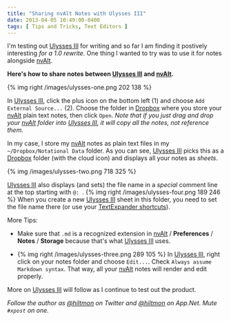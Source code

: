 ```yaml
---
title: "Sharing nvAlt Notes with Ulysses III"
date: 2013-04-05 10:49:00-0400
tags: [ Tips and Tricks, Text Editors ]
---
```


I'm testing out [Ulysses III][linksynergy] for writing and so far I am finding it postively interesting *for a 1.0 rewrite*. One thing I wanted to try was to use it for notes alongside [nvAlt][brettterpstra].

**Here's how to share notes between [Ulysses III][linksynergy] and [nvAlt][brettterpstra].**

{% img right /images/ulysses-one.png 202 138 %}

In [Ulysses III][linksynergy], click the plus icon on the bottom left (1) and choose `Add External Source...` (2). Choose the folder in [Dropbox][dropbox] where you store your [nvAlt][brettterpstra] plain text notes, then click `Open`. *Note that if you just drag and drop your [nvAlt][brettterpstra] folder into [Ulysses III][linksynergy], it will copy all the notes, not reference them.*

In my case, I store my [nvAlt][brettterpstra] notes as plain text files in my `~/Dropbox/Notational Data` folder. As you can see, [Ulysses III][linksynergy] picks this as a [Dropbox][dropbox] folder (with the cloud icon) and displays all your notes as *sheets*.

{% img /images/ulysses-two.png 718 325 %}

[Ulysses III][linksynergy] also displays (and sets) the file name in a *special* comment line at the top starting with `@: `. {% img right /images/ulysses-four.png 189 246 %} When you create a new [Ulysses III][linksynergy] sheet in this folder, you need to set the file name there (or use your [TextExpander shortcuts][hiltmon]).

More Tips:

* Make sure that `.md` is a recognized extension in [nvAlt][brettterpstra] / **Preferences** / **Notes** / **Storage** because that's what [Ulysses III][linksynergy] uses.

* {% img right /images/ulysses-three.png 289 105 %} In [Ulysses III][linksynergy], right click on your notes folder and choose `Edit...`. Check `Always assume Markdown syntax`. That way, all your [nvAlt][brettterpstra] notes will render and edit properly.

More on [Ulysses III][linksynergy] will follow as I continue to test out the product.

*Follow the author as [@hiltmon][twitter] on Twitter and [@hiltmon][app] on App.Net. Mute `#xpost` on one.*

[app]: http://alpha.app.net/hiltmon
[brettterpstra]: http://brettterpstra.com/projects/nvalt/
[dropbox]: https://www.dropbox.com
[hiltmon]: https://hiltmon.com/blog/2012/04/15/text-notes-going-electronic/
[linksynergy]: https://itunes.apple.com/us/app/ulysses-iii/id623795237?mt=12&uo=4&at=10l894
[twitter]: https://twitter.com/hiltmon
